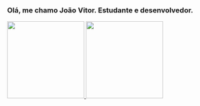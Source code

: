 ### Olá, me chamo João Vitor. Estudante e desenvolvedor.

<div>
  <a href="https://meu-portfolio-7f53e.web.app">
  <img height="180em" src="https://github-readme-stats.vercel.app/api?username=JoaoVitorSil&show_icons=true&theme=atomonedark&include_all_commits=true&count_private=true"/>
  <img height="180em" src="https://github-readme-stats.vercel.app/api/top-langs/?username=JoaoVitorSil&layout=compact&langs_count=7&theme=onedarkpro"/>
</div>
